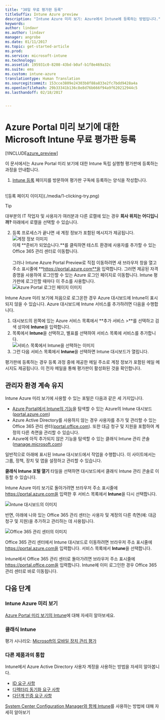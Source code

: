 ```yaml
---
title: "30일 무료 평가판 등록"
titleSuffix: Intune Azure preview
description: "Intune Azure 미리 보기: Azure에서 Intune에 등록하는 방법입니다."
keywords: 
author: lindavr
ms.author: lindavr
manager: angrobe
ms.date: 01/11/2017
ms.topic: get-started-article
ms.prod: 
ms.service: microsoft-intune
ms.technology: 
ms.assetid: 195931c0-8208-43bd-b0af-b1f8e469a32c
ms.suite: ems
ms.custom: intune-azure
translationtype: Human Translation
ms.sourcegitcommit: 153cce3809e24303b8f88a833e2fc7bdd9428a4a
ms.openlocfilehash: 29b33341b136c8e8d76b666f94a9f620212944c5
ms.lasthandoff: 02/18/2017


---
```


# <a name="sign-up-for-a-microsoft-intune-free-trial-for-the-azure-portal-preview"></a>Azure Portal 미리 보기에 대한 Microsoft Intune 무료 평가판 등록

[!INCLUDE[azure_preview](../includes/azure_preview.md)]

이 문서에서는 Azure Portal 미리 보기에 대한 Intune 독립 실행형 평가판에 등록하는 과정을 안내합니다. <!---and prepares your trial with some users so that you can then follow the associated evaluation guide to see how Intune manages mobile devices. ---> <!---or app data when devices are not enrolled in Intune.--->

<!--- ## Assumptions
This sign-up article and the evaluation guide assume you are using the trial for evaluation purposes only and intend to start with a clean environment when you subscribe.

To make it easy for you to get started with the trial, we are setting up a very simple environment that uses only Intune and assumes it will be your sole method of managing devices (known as the mobile device management authority). However, throughout the guide we will point you to deeper technical content if you want to explore farther.

You can do everything in the trial version that you can do in a subscription version; the only difference is you are limited to 100 user accounts in the trial.--->

<!--- ## Sign up for your trial--->
1. [Intune 등록](https://portal.office.com/Signup/Signup.aspx?OfferId=40BE278A-DFD1-470a-9EF7-9F2596EA7FF9&dl=INTUNE_A&ali=1#0%20) 페이지를 방문하여 평가판 구독에 등록하는 양식을 작성합니다.

 <!--- If you have a work or school account and want to use that for your Intune trial, follow [these sign-in instructions](https://docs.microsoft.com/en-us/intune/get-started/start-with-a-paid-subscription-to-microsoft-intune-step-1) instead. However, this article assumes that you are not using such an account.---><br/> ![등록 페이지 이미지](./media/1-clicking-try.png)

 > [!TIP]
> 대부분의 IT 작업자 및 사용자가 여러분과 다른 로캘에 있는 경우 **회사 위치는 어디입니까?** 아래에서 로캘을 선택할 수 있습니다.

2. 등록 프로세스가 끝나면 새 계정 정보가 포함된 메시지가 제공됩니다. <br/> ![계정 정보 이미지](./media/2-end-of-sign-up-process.png) <br/>이제 **준비가 되었습니다.**를 클릭하면 테스트 환경에 사용자를 추가할 수 있는 Office 365 관리 센터로 이동합니다. <br/><br/>그러나 Intune Azure Portal Preview로 직접 이동하려면 새 브라우저 창을 열고 주소 표시줄에 **https://portal.azure.com**을 입력합니다. 그러면 제공된 자격 증명을 사용하여 로그인할 수 있는 Azure 로그인 페이지로 이동합니다. Intune 평가판에 로그인할 때마다 이 주소를 사용합니다. <br/> ![Azure Portal 로그인 페이지 이미지](./media/azure-portal-signin.png)

Intune Azure 미리 보기에 처음으로 로그온한 경우 Azure 대시보드에 Intune이 표시되지 않을 수 있습니다. Azure 대시보드에 Intune 서비스를 추가하려면 다음을 수행합니다.
1. 대시보드의 왼쪽에 있는 Azure 서비스 목록에서 **추가 서비스 >**를 선택하고 검색 상자에 **Intune**을 입력합니다.
2. 목록에서 **Intune**을 선택하고, 별표를 선택하여 서비스 목록에 서비스를 추가합니다.<br/> ![서비스 목록에서 Intune을 선택하는 이미지](./media/azure-add-intune1.png)
3. 그런 다음 서비스 목록에서 **Intune**을 선택하면 Intune 대시보드가 열립니다.

평가판에 등록하는 경우 등록 과정 중에 제공한 메일 주소로 계정 정보가 포함된 메일 메시지도 제공됩니다. 이 전자 메일을 통해 평가판이 활성화된 것을 확인합니다.


<!--- ## Add users
Before you leave the Office 365 Admin center for Intune, you need to add some users to your trial account.

In the Office 365 Admin center, you can add users individually or in bulk by uploading a .csv file. We will do both to set up your trial. However, in your production environment, you will probably want to take advantage of your Azure Active Directory user accounts, which you can learn more about in our [Getting Started guide](https://docs.microsoft.com/en-us/intune/get-started/start-with-a-paid-subscription-to-microsoft-intune-step-3) and in the [Next steps](#Next-steps) section of this article.

### Add an individual user
1. Choose either of the options to add a use to open a form that allows you to create a user. Only the items starred with an asterisk (\*) are required.
![Image of add user button options](./media/sign-up/add-user.png)


2.  When you add the user, the final step will be to send the user an email with their temporary Intune password. For the purposes of this evaluation, use your own work email address so you will receive the log-on information and see the email your users will get. You can then use these user identities to enroll test devices.<br/>

 ![Image of add user final step](./media/sign-up/new-user-2.png)

3. If you want to assign a user an admin role after you create it, you can edit the role in the Office 365 Admin center by selecting the user name from your list of users, and then choosing **Edit** in the Role line to see the list of user roles you can select from and assign to that user.

 ![Image of user  role options](./media/sign-up/change-user-role.png)

### Import multiple users
1. You will find the wizard for importing multiple users in the **More** list.

 ![Image of option to add multiple users](./media/sign-up/add-multiple-users.png)

2. To help you set up your .csv file correctly, you can download a template file to populate with your user data. Download the .csv file that contains headers and sample user information to see exactly the kind of data is needed for each field.

 ![Image of first step in bulk enrollment wizard](./media/sign-up/bulk-enroll-step-1.png)


3. After you’ve created and saved your .csv file, choose **Browse** to select the file. Verify, and choose **Next**. Your users will be uploaded and added to your list of active users.

> [!NOTE]
> Your users won't show up in Intune until they've enrolled a device to be managed.

Now it’s time to head over to Intune to start managing your users, their devices, and their apps.--->

## <a name="keeping-the-admin-experiences-straight"></a>관리자 환경 계속 유지
<!---### Classic Intune
There are two portals you will use for classic Intune:
- The Office 365 Admin center ([portal.office.com](https://portal.office.com))
- The Intune administration console ([manage.microsoft.com](https://manage.microsoft.com))

Normally, you’ll do your work in the Intune administration console, shown below. This is the site where you set up and manage your groups, policies, devices, and apps.

![Image of Intune administration console](./media/sign-up/intune-admin-console.png)

However, you will use the Office 365 Admin center, shown below, to add and manage your users and other aspects of your account, including billing and support.

![Image of Office 365 Admin center](./media/sign-up/office-admin-center.png)

You can navigate from the Office 365 Admin center to the Intune admin console. The admin centers are under the last item in the left navigation pane. Choose **Intune** to open the Intune admin console in a new tab.

![Image of link to Intune administration console](./media/sign-up/link-to-intune.png)

To get from Intune back to the Office 365 Admin center, choose the **Add Users** task on the Groups Overview page.

![Image of link back to Office 365  Admin center](./media/sign-up/task-add-users.png)--->

<!---### Intune Azure preview--->
Intune Azure 미리 보기에 사용할 수 있는 포털은 다음과 같은 세 가지입니다.
- [Azure Portal에서 Intune의 기능](what-is-microsoft-intune.md)을 탐색할 수 있는 Azure의 Intune 대시보드([portal.azure.com](https://portal.azure.com))
- Azure Active Directory를 사용하지 않는 경우 사용자를 추가 및 관리할 수 있는Office 365 관리 센터([portal.office.com](https://portal.office.com)). 또한 대금 청구 및 지원을 포함하여 계정의 다른 측면을 관리할 수 있습니다.
- Azure에 아직 추가되지 않은 기능을 탐색할 수 있는 클래식 Intune 관리 콘솔([manage.microsoft.com](https://manage.microsoft.com))

일반적으로 아래에 표시된 Intune 대시보드에서 작업을 수행합니다. 이 사이트에서는 그룹, 정책, 장치 및 앱을 설정하고 관리할 수 있습니다.

**클래식 Intune 포털 열기** 타일을 선택하면 대시보드에서 클래식 Intune 관리 콘솔로 이동할 수 있습니다.

Intune Azure 미리 보기로 돌아가려면 브라우저 주소 표시줄에 https://portal.azure.com을 입력한 후 서비스 목록에서 **Intune**을 다시 선택합니다.

 ![Intune 대시보드의 이미지](./media/intune-azure-dashboard.png)


반면, 아래에 나와 있는 Office 365 관리 센터는 사용자 및 계정의 다른 측면(예: 대금 청구 및 지원)을 추가하고 관리하는 데 사용됩니다.

![Office 365 관리 센터의 이미지](./media/office-admin-center.png)

Office 365 관리 센터에서 Intune 대시보드로 이동하려면 브라우저 주소 표시줄에 https://portal.azure.com을 입력합니다. 서비스 목록에서 **Intune**을 선택합니다.

Intune에서 Office 365 관리 센터로 돌아가려면 브라우저 주소 표시줄에 https://portal.office.com을 입력합니다. Intune에 이미 로그인한 경우 Office 365 관리 센터로 바로 이동됩니다.

## <a name="next-steps"></a>다음 단계

### <a name="intune-azure-preview"></a>Intune Azure 미리 보기
[Azure Portal 미리 보기의 Intune](what-is-microsoft-intune.md)에 대해 자세히 알아보세요.
### <a name="classic-intune"></a>클래식 Intune
평가 시나리오: [Microsoft의 모바일 장치 관리 평가](https://docs.microsoft.com/intune/understand-explore/mobile-device-management-trial-guide-microsoft-intune)

### <a name="integration-with-other-products"></a>다른 제품과의 통합
Intune에서 Azure Active Directory 사용자 계정을 사용하는 방법을 자세히 알아봅니다.
- [ID 요구 사항](https://docs.microsoft.com/en-us/active-directory/active-directory-hybrid-identity-design-considerations-overview#design-considerations-overview)
- [디렉터리 동기화 요구 사항](https://docs.microsoft.com/en-us/active-directory/active-directory-hybrid-identity-design-considerations-directory-sync-requirements)
- [다단계 인증 요구 사항](https://docs.microsoft.com/en-us/active-directory/active-directory-hybrid-identity-design-considerations-multifactor-auth-requirements)

[System Center Configuration Manager와 함께 Intune](https://docs.microsoft.com/en-us/sccm/mdm/understand/hybrid-mobile-device-management)를 사용하는 방법에 대해 자세히 알아보기

